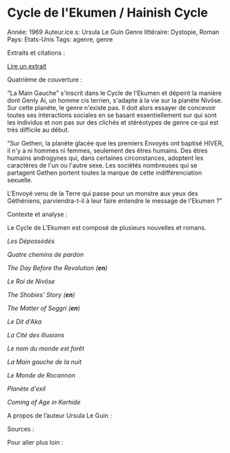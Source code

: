 # Cycle de l'Ekumen / Hainish Cycle

Année: 1969 
Auteur.ice.s: Ursula Le Guin
Genre littéraire: Dystopie, Roman
Pays: Etats-Unis
Tags: agenre, genre

Extraits et citations :

[Lire un extrait](https://www.babelio.com/livres/Le-Guin-La-main-gauche-de-la-nuit/1356756/extraits) 

Quatrième de couverture :

"La Main Gauche" s'inscrit dans le Cycle de l'Ekumen et dépeint la manière dont Genly Ai, un homme cis terrien, s'adapte à la vie sur la planète Nivôse. Sur cette planète, le genre n'existe pas. Il doit alors essayer de concevoir toutes ses interactions sociales en se basant essentiellement sur qui sont les individus et non pas sur des clichés et stéréotypes de genre ce qui est très difficile au début.

“Sur Gethen, la planète glacée que les premiers Envoyés ont baptisé HIVER, il n'y a ni hommes ni femmes, seulement des êtres humains. Des êtres humains androgynes qui, dans certaines circonstances, adoptent les caractères de l'un ou l'autre sexe. Les sociétés nombreuses qui se partagent Gethen portent toutes la marque de cette indifférenciation sexuelle.

L'Envoyé venu de la Terre qui passe pour un monstre aux yeux des Géthéniens, parviendra-t-il à leur faire entendre le message de l'Ekumen ?”

Contexte et analyse :

Le Cycle de L’Ekumen est composé de plusieurs nouvelles et romans. 

*Les Dépossédés*

*Quatre chemins de pardon*

*The Day Before the Revolution (**en**)*

*Le Roi de Nivôse*

*The Shobies' Story (**en**)*

*The Matter of Seggri (**en**)*

*Le Dit d'Aka*

*La Cité des illusions*

*Le nom du monde est forêt*

*La Main gauche de la nuit*

*Le Monde de Rocannon*

*Planète d'exil*

*Coming of Age in Karhide*

A propos de l’auteur Ursula Le Guin :

Sources :

Pour aller plus loin :